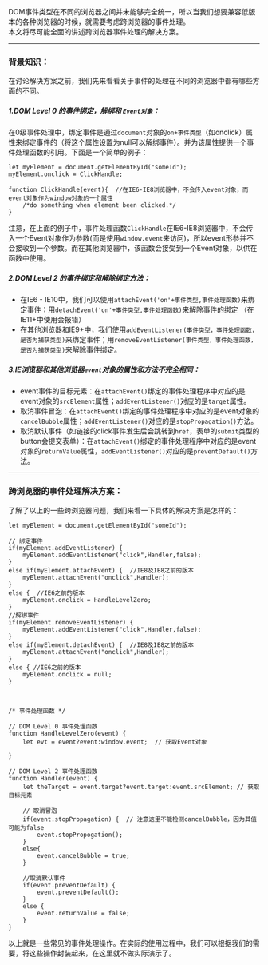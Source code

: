 
DOM事件类型在不同的浏览器之间并未能够完全统一，所以当我们想要兼容低版本的各种浏览器的时候，就需要考虑跨浏览器的事件处理。  
本文将尽可能全面的讲述跨浏览器事件处理的解决方案。
***
### 背景知识：  
在讨论解决方案之前，我们先来看看关于事件的处理在不同的浏览器中都有哪些方面的不同。    

##### 1.**DOM Level 0** 的事件绑定，解绑和 `Event对象`：
在0级事件处理中，绑定事件是通过`document`对象的`on+事件类型`（如onclick）属性来绑定事件的（将这个属性设置为null可以解绑事件）。并为该属性提供一个事件处理函数的引用。下面是一个简单的例子：

	let myElement = document.getElementById("someId");
	myElement.onclick = ClickHandle;
	
	function ClickHandle(event){  //在IE6-IE8浏览器中，不会传入event对象，而event对象作为window对象的一个属性
		/*do something when element been clicked.*/
	}

注意，在上面的例子中，事件处理函数`ClickHandle`在IE6-IE8浏览器中，不会传入一个Event对象作为参数(而是使用`window.event`来访问)，所以event形参并不会接收到一个参数。而在其他浏览器中，该函数会接受到一个Event对象，以供在函数中使用。  
##### 2.**DOM Level 2** 的事件绑定和解除绑定方法：  

- 在IE6 - IE10中，我们可以使用`attachEvent('on'+事件类型,事件处理函数)`来绑定事件；用`detachEvent('on'+事件类型,事件处理函数)`来解除事件的绑定 （在IE11+中使用会报错）
- 在其他浏览器和IE9+中，我们使用`addEventListener(事件类型，事件处理函数，是否为捕获类型)`来绑定事件；用`removeEventListener(事件类型，事件处理函数，是否为捕获类型)`来解除事件绑定。

##### 3.IE浏览器和其他浏览器`event`对象的属性和方法不完全相同：

- event事件的目标元素：在`attachEvent()`绑定的事件处理程序中对应的是event对象的`srcElement`属性；`addEventListener()`对应的是`target`属性。
- 取消事件冒泡：在`attachEvent()`绑定的事件处理程序中对应的是event对象的`cancelBubble`属性；`addEventListener()`对应的是`stopPropagation()`方法。
- 取消默认事件（如链接的click事件发生后会跳转到`href`，表单的`submit`类型的button会提交表单）：在`attachEvent()`绑定的事件处理程序中对应的是event对象的`returnValue`属性，`addEventListener()`对应的是`preventDefault()`方法。

***
### 跨浏览器的事件处理解决方案：
了解了以上的一些跨浏览器问题，我们来看一下具体的解决方案是怎样的：

	let myElement = document.getElementById("someId");
	
	// 绑定事件
	if(myElement.addEventListener) {
		myElement.addEventListener("click",Handler,false);
	} 
	else if(myElement.attachEvent) {  //IE8及IE8之前的版本
		myElement.attachEvent("onclick",Handler);
	}
	else {  //IE6之前的版本
		myElement.onclick = HandleLevelZero;
	}
	//解绑事件
	if(myElement.removeEventListener) {
		myElement.addEventListener("click",Handler,false);
	} 
	else if(myElement.detachEvent) {  //IE8及IE8之前的版本
		myElement.attachEvent("onclick",Handler);
	}
	else { //IE6之前的版本
		myElement.onclick = null;
	}
	
	
	
	/* 事件处理函数 */
	
	// DOM Level 0 事件处理函数
	function HandleLevelZero(event) {  
		let evt = event?event:window.event;  // 获取Event对象
	
	}

	// DOM Level 2 事件处理函数
	function Handler(event) {  
		let theTarget = event.target?event.target:event.srcElement; // 获取目标元素
		
		// 取消冒泡
		if(event.stopPropagation) {  // 注意这里不能检测cancelBubble，因为其值可能为false
			event.stopPropogation();
		}
		else{
			event.cancelBubble = true; 
		}

		//取消默认事件
		if(event.preventDefault) {
			event.preventDefault();
		}
		else {
			event.returnValue = false;
		}
	} 

以上就是一些常见的事件处理操作。在实际的使用过程中，我们可以根据我们的需要，将这些操作封装起来，在这里就不做实际演示了。
